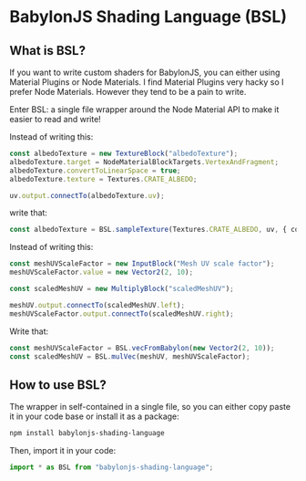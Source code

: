 # BabylonJS Shading Language (BSL)

## What is BSL?

If you want to write custom shaders for BabylonJS, you can either using Material Plugins or Node Materials.
I find Material Plugins very hacky so I prefer Node Materials. However they tend to be a pain to write.

Enter BSL: a single file wrapper around the Node Material API to make it easier to read and write!

Instead of writing this:

```typescript
const albedoTexture = new TextureBlock("albedoTexture");
albedoTexture.target = NodeMaterialBlockTargets.VertexAndFragment;
albedoTexture.convertToLinearSpace = true;
albedoTexture.texture = Textures.CRATE_ALBEDO;

uv.output.connectTo(albedoTexture.uv);
```

write that:

```typescript
const albedoTexture = BSL.sampleTexture(Textures.CRATE_ALBEDO, uv, { convertToLinearSpace: true });
```

Instead of writing this:

```typescript
const meshUVScaleFactor = new InputBlock("Mesh UV scale factor");
meshUVScaleFactor.value = new Vector2(2, 10);

const scaledMeshUV = new MultiplyBlock("scaledMeshUV");

meshUV.output.connectTo(scaledMeshUV.left);
meshUVScaleFactor.output.connectTo(scaledMeshUV.right);
```

Write that:

```typescript
const meshUVScaleFactor = BSL.vecFromBabylon(new Vector2(2, 10));
const scaledMeshUV = BSL.mulVec(meshUV, meshUVScaleFactor);
```

## How to use BSL?

The wrapper in self-contained in a single file, so you can either copy paste it in your code base or install it as a package:

```bash
npm install babylonjs-shading-language
```

Then, import it in your code:

```typescript
import * as BSL from "babylonjs-shading-language";
```
